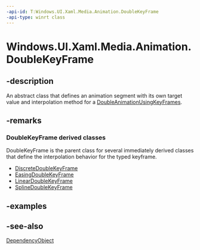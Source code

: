 ```yaml
---
-api-id: T:Windows.UI.Xaml.Media.Animation.DoubleKeyFrame
-api-type: winrt class
---
```


<!-- Class syntax.
public class DoubleKeyFrame : Windows.UI.Xaml.DependencyObject, Windows.UI.Xaml.Media.Animation.IDoubleKeyFrame
-->

# Windows.UI.Xaml.Media.Animation.DoubleKeyFrame

## -description
An abstract class that defines an animation segment with its own target value and interpolation method for a [DoubleAnimationUsingKeyFrames](DoubleAnimationUsingKeyFrames.md).



## -remarks
### **DoubleKeyFrame** derived classes

DoubleKeyFrame is the parent class for several immediately derived classes that define the interpolation behavior for the typed keyframe.

+ [DiscreteDoubleKeyFrame](discretedoublekeyframe.md)
+ [EasingDoubleKeyFrame](easingdoublekeyframe.md)
+ [LinearDoubleKeyFrame](lineardoublekeyframe.md)
+ [SplineDoubleKeyFrame](splinedoublekeyframe.md)


## -examples

## -see-also
[DependencyObject](../windows.ui.xaml/dependencyobject.md)
